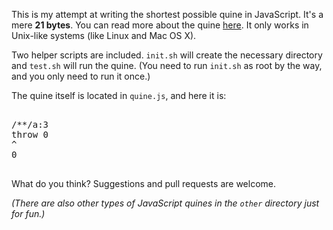 This is my attempt at writing the shortest possible quine in JavaScript. It's a mere **21 bytes**. You can read more about the quine <a href="https://github.com/nmrugg/quine/wiki">here</a>. It only works in Unix-like systems (like Linux and Mac OS X).

Two helper scripts are included. `init.sh` will create the necessary directory and `test.sh` will run the quine. (You need to run `init.sh` as root by the way, and you only need to run it once.)

The quine itself is located in `quine.js`, and here it is:

<pre>

/**/a:3
throw 0
^
0

</pre>

What do you think? Suggestions and pull requests are welcome.

_(There are also other types of JavaScript quines in the `other` directory just for fun.)_
